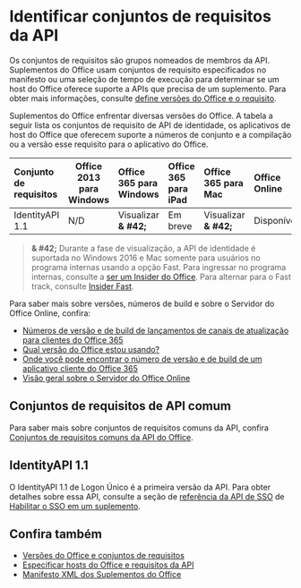 # <a name="identity-api-requirement-sets"></a>Identificar conjuntos de requisitos da API

Os conjuntos de requisitos são grupos nomeados de membros da API. Suplementos do Office usam conjuntos de requisito especificados no manifesto ou uma seleção de tempo de execução para determinar se um host do Office oferece suporte a APIs que precisa de um suplemento. Para obter mais informações, consulte [define versões do Office e o requisito](https://docs.microsoft.com/office/dev/add-ins/develop/office-versions-and-requirement-sets).

Suplementos do Office enfrentar diversas versões do Office. A tabela a seguir lista os conjuntos de requisito de API de identidade, os aplicativos de host do Office que oferecem suporte a números de conjunto e a compilação ou a versão esse requisito para o aplicativo do Office.

|  Conjunto de requisitos  | Office 2013 para Windows | Office 365 para Windows   |  Office 365 para iPad  |  Office 365 para Mac  | Office Online  | SharePoint Online | OneDrive.com |Outlook.com e Exchange Online|
|:-----|-----|:-----|:-----|:-----|:-----|:-----|:-----|:-----|
| IdentityAPI 1.1  | N/D | Visualizar **& #42;** | Em breve | Visualizar **& #42;**| Disponível | Disponível| Em breve | Em breve |

> **& #42;** Durante a fase de visualização, a API de identidade é suportada no Windows 2016 e Mac somente para usuários no programa internas usando a opção Fast. Para ingressar no programa internas, consulte a [ser um Insider do Office](https://products.office.com/office-insider?tab=tab-1). Para alternar para o Fast track, consulte [Insider Fast](https://answers.microsoft.com/en-us/msoffice/forum/msoffice_officeinsider-mso_win10-msoinsider_reg/its-here-office-insider-fast-for-office-2016-on/dbe8e7bb-9523-44a4-948b-9436fedfd961).

Para saber mais sobre versões, números de build e sobre o Servidor do Office Online, confira:

- 
  [Números de versão e de build de lançamentos de canais de atualização para clientes do Office 365](https://support.office.com/article/version-and-build-numbers-of-update-channel-releases-ae942449-1fca-4484-898b-a933ea23def7)
- [Qual versão do Office estou usando?](https://support.office.com/article/What-version-of-Office-am-I-using-932788b8-a3ce-44bf-bb09-e334518b8b19)
- 
  [Onde você pode encontrar o número de versão e de build de um aplicativo cliente do Office 365](https://support.office.com/article/version-and-build-numbers-of-update-channel-releases-ae942449-1fca-4484-898b-a933ea23def7)
- 
  [Visão geral sobre o Servidor do Office Online](https://docs.microsoft.com/officeonlineserver/office-online-server-overview)

## <a name="office-common-api-requirement-sets"></a>Conjuntos de requisitos de API comum

Para saber mais sobre conjuntos de requisitos comuns da API, confira [Conjuntos de requisitos comuns da API do Office](office-add-in-requirement-sets.md).

## <a name="identityapi-11"></a>IdentityAPI 1.1 

O IdentityAPI 1.1 de Logon Único é a primeira versão da API. Para obter detalhes sobre essa API, consulte a seção de [referência da API de SSO](https://docs.microsoft.com/office/dev/add-ins/develop/sso-in-office-add-ins#sso-api-reference) de [Habilitar o SSO em um suplemento](https://docs.microsoft.com/office/dev/add-ins/develop/sso-in-office-add-ins).

## <a name="see-also"></a>Confira também

- [Versões do Office e conjuntos de requisitos](https://docs.microsoft.com/office/dev/add-ins/develop/office-versions-and-requirement-sets)
- [Especificar hosts do Office e requisitos da API](https://docs.microsoft.com/office/dev/add-ins/develop/specify-office-hosts-and-api-requirements)
- [Manifesto XML dos Suplementos do Office](https://docs.microsoft.com/office/dev/add-ins/develop/add-in-manifests)
